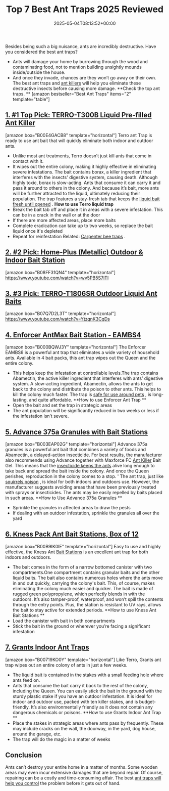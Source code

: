 ﻿---
layout: post
title: Top 7 Best Ant Traps 2025 Reviewed
date: '2025-05-04T08:13:52+00:00'
categories:
- Ants
- Product Reviews
tags: []
slug: /best-ant-traps/
lastmod: 2025-05-07T12:21:23+03:00
---

Besides being such a big nuisance, ants are incredibly destructive. Have you considered the best ant traps?
- Ants will damage your home by burrowing through the wood and contaminating food, not to mention building unsightly mounds inside/outside the house.
- And once they invade, chances are they won’t go away on their own.
The best ant traps and
[ant killers](https://pestpolicy.com/best-ant-killer/)
will help you eliminate these destructive insects before causing more damage.
**Check the top ant traps. **
[amazon bestseller="Best Ant Traps" items="2" template="table"]
## [1. #1 Top Pick: TERRO-T300B Liquid Pre-filled Ant Killer](https://www.amazon.com/dp/B00E4GACB8/?tag=p-policy-20)
[amazon box="B00E4GACB8" template="horizontal"]
Terro ant Trap is ready to use ant bait that will quickly eliminate both indoor and outdoor ants.
- Unlike most ant treatments, Terro doesn’t just kill ants that come in contact with it.
- It wipes out the entire colony, making it highly effective in eliminating severe infestations.
The bait contains borax, a killer ingredient that interferes with the insects' digestive system, causing death.
Although highly toxic, borax is slow-acting. Ants that consume it can carry it and pass it around to others in the colony.
And because it’s bait, more ants will be further attracted to the liquid, ultimately reducing their population. The trap features a stay-fresh tab that keeps the
[liquid bait fresh until opened](https://pestpolicy.com/xionlab-safer-drain-opener-review/)
.
**How to use Terro liquid trap**
- Break the bait tab off and place it in areas with a severe infestation. This can be in a crack in the wall or at the door
- If there are more affected areas, place more baits
- Complete eradication can take up to two weeks, so replace the bait liquid once it's depleted
- Repeat for reinfestation
Related:
[Carpenter bee traps](https://pestpolicy.com/best-carpenter-bee-traps/)
.
## [2. #2 Pick: Home-Plus (Metallic) Outdoor & Indoor Bait Station](https://www.amazon.com/dp/B08FF31QN4/?tag=p-policy-20)
[amazon box="B08FF31QN4" template="horizontal"]
https://www.youtube.com/watch?v=wv5PB5S7iTI
## [3. #3 Pick: TERRO-T1806SR Outdoor Liquid Ant Baits](https://www.amazon.com/dp/B07Q7D2L3T/?tag=p-policy-20)
[amazon box="B07Q7D2L3T" template="horizontal"]
https://www.youtube.com/watch?v=YtzqnK3CqDs
## [4. Enforcer AntMax Bait Station - EAMBS4](https://www.amazon.com/dp/B000BQWJ3Y/?tag=p-policy-20)
[amazon box="B000BQWJ3Y" template="horizontal"]
The Enforcer EAMBS6 is a powerful ant trap that eliminates a wide variety of household ants. Available in 4 bait packs, this ant trap wipes out the Queen and the entire colony.
- This helps keep the infestation at controllable levels.The trap contains Abamectin, the active killer ingredient that interferes with ants’ digestive system.
A slow-acting ingredient, Abamectin, allows the ants to get back to the colony and distribute the poison to other ants.
This helps to kill the colony much faster. The trap is
[safe for use around pets](https://pestpolicy.com/pet-safe-roach-killer/)
, is long-lasting, and quite affordable.
**How to use Enforcer Ant Trap **
- Open the bait and set the trap in strategic areas
- The ant population will be significantly reduced in two weeks or less if the infestation isn’t severe.
## [5. Advance 375a Granules with Bait Stations](https://www.amazon.com/dp/B003EAP02G/?tag=p-policy-20)
[amazon box="B003EAP02G" template="horizontal"]
Advance 375a granules is a powerful ant bait that combines a variety of foods and Abamectin, a delayed-action insecticide.
For best results, the manufacturer also recommends using Advance together with Maxforce FC
[Ant Killer](https://pestpolicy.com/homemade-ant-killer/)
Bait Gel.
This means that the
[insecticide keeps the ants](https://pestpolicy.com/raid-ant-roach-killer-insecticide-spray-review/)
alive long enough to take back and spread the bait inside the colony. And once the Queen perishes, reproduction in the colony comes to a stop. '
The ant trap, just like
[squirrels poison](https://pestpolicy.com/best-poison-for-squirrels/)
, is ideal for both indoors and outdoors use. However, the manufacturer suggests avoiding areas that have been previously treated with sprays or insecticides. The ants may be easily repelled by baits placed in such areas.
**How to Use Advance 375a Granules **
- Sprinkle the granules in affected areas to draw the pests
- If dealing with an outdoor infestation, sprinkle the granules all over the yard
## [6. Kness Pack Ant Bait Stations, Box of 12](https://www.amazon.com/dp/B00B9IK0IE/?tag=p-policy-20)
[amazon box="B00B9IK0IE" template="horizontal"]
Easy to use and highly effective, the Kness Ant
[Bait Stations](https://pestpolicy.com/best-termite-bait-stations/)
is an excellent ant trap for both indoors and outdoors.
- The bait comes in the form of a narrow bottomed canister with two compartments.One compartment contains granular baits and the other liquid baits.
The bait also contains numerous holes where the ants move in and out quickly, carrying the colony's bait. This, of course, makes eliminating the colony much easier and quicker.
The bait is made of rugged green polypropylene, which perfectly blends in with the outdoors. It’s also tamper-proof, waterproof, and won’t spill the contents through the entry points. Plus, the station is resistant to UV rays, allows the bait to stay active for extended periods.
**How to use Kness Ant Bait Stations **
- Load the canister with bait in both compartments
- Stick the bait in the ground or wherever you’re facing a significant infestation
## [7. Grants Indoor Ant Traps](https://www.amazon.com/dp/B00719KO0Y/?tag=p-policy-20)
[amazon box="B00719KO0Y" template="horizontal"]
Like Terro, Grants ant trap wipes out an entire colony of ants in just a few weeks.
- The liquid bait is contained in the stakes with a small feeding hole where ants feed on.
- Ants that consume the bait carry it back to the rest of the colony, including the Queen.
You can easily stick the bait in the ground with the sturdy plastic stake if you have an outdoor infestation.
It is ideal for indoor and outdoor use, packed with ten killer stakes, and is budget-friendly. It’s also environmentally friendly as it does not contain any dangerous chemicals or poisons.
**How to use Grants Indoor Ant Trap **
- Place the stakes in strategic areas where ants pass by frequently. These may include cracks on the wall, the doorway, in the yard, dog house, around the garage, etc.
- The trap will do the magic in a matter of weeks
## Conclusion
Ants can’t destroy your entire home in a matter of months. Some wooden areas may even incur extensive damages that are beyond repair.
Of course, repairing can be a costly and time-consuming affair. The best
[ant traps will help you control](https://pestpolicy.com/flying-ants-vs-termites/)
the problem before it gets out of hand.